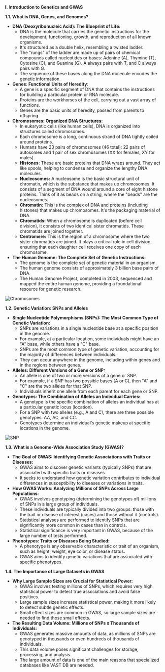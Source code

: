 **I. Introduction to Genetics and GWAS**

**1.1. What is DNA, Genes, and Genomes?**

* **DNA (Deoxyribonucleic Acid): The Blueprint of Life:**
    * DNA is the molecule that carries the genetic instructions for the development, functioning, growth, and reproduction of all known organisms.
    * It's structured as a double helix, resembling a twisted ladder.
    * The "rungs" of the ladder are made up of pairs of chemical compounds called nucleotides or bases: Adenine (A), Thymine (T), Cytosine (C), and Guanine (G). A always pairs with T, and C always pairs with G.
    * The sequence of these bases along the DNA molecule encodes the genetic information.
* **Genes: Functional Units of Heredity:**
    * A gene is a specific segment of DNA that contains the instructions for building a particular protein or RNA molecule.
    * Proteins are the workhorses of the cell, carrying out a vast array of functions.
    * Genes are the basic units of heredity, passed from parents to offspring.
* **Chromosomes: Organized DNA Structures:**
    * In eukaryotic cells (like human cells), DNA is organized into structures called chromosomes.
    * Each chromosome is a long, continuous strand of DNA tightly coiled around proteins.
    * Humans have 23 pairs of chromosomes (46 total): 22 pairs of autosomes and 1 pair of sex chromosomes (XX for females, XY for males).
    * **Histones:** These are basic proteins that DNA wraps around. They act like spools, helping to condense and organize the lengthy DNA molecules.
    * **Nucleosomes:** A nucleosome is the basic structural unit of chromatin, which is the substance that makes up chromosomes. It consists of a segment of DNA wound around a core of eight histone proteins. Think of it as beads on a string, where the "beads" are the nucleosomes.
    * **Chromatin:** This is the complex of DNA and proteins (including histones) that makes up chromosomes. It's the packaging material of DNA.
    * **Chromatids:** When a chromosome is duplicated (before cell division), it consists of two identical sister chromatids. These chromatids are joined together.
    * **Centromere:** This is the region of a chromosome where the two sister chromatids are joined. It plays a critical role in cell division, ensuring that each daughter cell receives one copy of each chromosome.
* **The Human Genome: The Complete Set of Genetic Instructions:**
    * The genome is the complete set of genetic material in an organism.
    * The human genome consists of approximately 3 billion base pairs of DNA.
    * The Human Genome Project, completed in 2003, sequenced and mapped the entire human genome, providing a foundational resource for genetic research.

![Chromosomes](https://openlab.citytech.cuny.edu/bio-oer/files/2015/06/chromosomes-953x1024.png)

**1.2. Genetic Variation: SNPs and Alleles**

* **Single Nucleotide Polymorphisms (SNPs): The Most Common Type of Genetic Variation:**
    * SNPs are variations in a single nucleotide base at a specific position in the genome.
    * For example, at a particular location, some individuals might have an "A" base, while others have a "C" base.
    * SNPs are the most common type of genetic variation, accounting for the majority of differences between individuals.
    * They can occur anywhere in the genome, including within genes and in the regions between genes.
* **Alleles: Different Versions of a Gene or SNP:**
    * An allele is one of two or more versions of a gene or SNP.
    * For example, if a SNP has two possible bases (A or C), then "A" and "C" are the two alleles for that SNP.
    * Individuals inherit one allele from each parent for each gene or SNP.
* **Genotypes: The Combination of Alleles an Individual Carries:**
    * A genotype is the specific combination of alleles an individual has at a particular genetic locus (location).
    * For a SNP with two alleles (e.g., A and C), there are three possible genotypes: AA, AC, and CC.
    * Genotypes determine an individual's genetic makeup at specific locations in the genome.
 
![SNP](https://atlasofscience.org/wp-content/uploads/2016/03/Fig1-Iacobucci.jpg)

**1.3. What is a Genome-Wide Association Study (GWAS)?**

* **The Goal of GWAS: Identifying Genetic Associations with Traits or Diseases:**
    * GWAS aims to discover genetic variants (typically SNPs) that are associated with specific traits or diseases.
    * It seeks to understand how genetic variation contributes to individual differences in susceptibility to diseases or variations in traits.
* **How GWAS Works: Analyzing Millions of SNPs Across Large Populations:**
    * GWAS involves genotyping (determining the genotypes of) millions of SNPs in a large group of individuals.
    * These individuals are typically divided into two groups: those with the trait or disease of interest (cases) and those without it (controls).
    * Statistical analyses are performed to identify SNPs that are significantly more common in cases than in controls.
    * Statistical significance is very important in GWAS, because of the large number of tests performed.
* **Phenotypes: Traits or Diseases Being Studied:**
    * A phenotype is any observable characteristic or trait of an organism, such as height, weight, eye color, or disease status.
    * GWAS aims to identify genetic variations that are associated with specific phenotypes.

**1.4. The Importance of Large Datasets in GWAS**

* **Why Large Sample Sizes are Crucial for Statistical Power:**
    * GWAS involves testing millions of SNPs, which requires very high statistical power to detect true associations and avoid false positives.
    * Large sample sizes increase statistical power, making it more likely to detect subtle genetic effects.
    * Small effect sizes are common in GWAS, so large sample sizes are needed to find those small effects.
* **The Resulting Data Volume: Millions of SNPs x Thousands of Individuals:**
    * GWAS generates massive amounts of data, as millions of SNPs are genotyped in thousands or even hundreds of thousands of individuals.
    * This data volume poses significant challenges for storage, processing, and analysis.
    * The large amount of data is one of the main reasons that specialized databases like VAST DB are needed.

